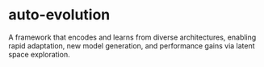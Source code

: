 # auto-evolution
A framework that encodes and learns from diverse architectures, enabling rapid adaptation, new model generation, and performance gains via latent space exploration.
